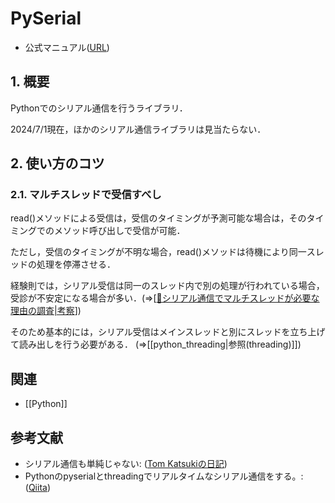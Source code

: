 # PySerial
- 公式マニュアル([URL](https://pythonhosted.org/pyserial/))

## 1. 概要
Pythonでのシリアル通信を行うライブラリ．

2024/7/1現在，ほかのシリアル通信ライブラリは見当たらない．

## 2. 使い方のコツ
### 2.1. マルチスレッドで受信すべし
read()メソッドによる受信は，受信のタイミングが予測可能な場合は，そのタイミングでのメソッド呼び出しで受信が可能．

ただし，受信のタイミングが不明な場合，read()メソッドは待機により同一スレッドの処理を停滞させる．

経験則では，シリアル受信は同一のスレッド内で別の処理が行われている場合，受診が不安定になる場合が多い．(⇒[[📰シリアル通信でマルチスレッドが必要な理由の調査|考察]])

そのため基本的には，シリアル受信はメインスレッドと別にスレッドを立ち上げて読み出しを行う必要がある．
(⇒[[python_threading|参照(threading)]])

## 関連
- [[Python]]

## 参考文献
- シリアル通信も単純じゃない: ([Tom Katsukiの日記](http://kagetsu.sblo.jp/article/187610002.html))
- Pythonのpyserialとthreadingでリアルタイムなシリアル通信をする。: ([Qiita](https://qiita.com/tapitapi/items/1dd9c66c0dff061bcd82))

[//begin]: # "Autogenerated link references for markdown compatibility"
[📰シリアル通信でマルチスレッドが必要な理由の調査|考察]: ../../private/📜Activity/%F0%9F%93%B0%E3%82%B7%E3%83%AA%E3%82%A2%E3%83%AB%E9%80%9A%E4%BF%A1%E3%81%A7%E3%83%9E%E3%83%AB%E3%83%81%E3%82%B9%E3%83%AC%E3%83%83%E3%83%89%E3%81%8C%E5%BF%85%E8%A6%81%E3%81%AA%E7%90%86%E7%94%B1%E3%81%AE%E8%AA%BF%E6%9F%BB.md "📰シリアル通信でマルチスレッドが必要な理由の調査"
[//end]: # "Autogenerated link references"